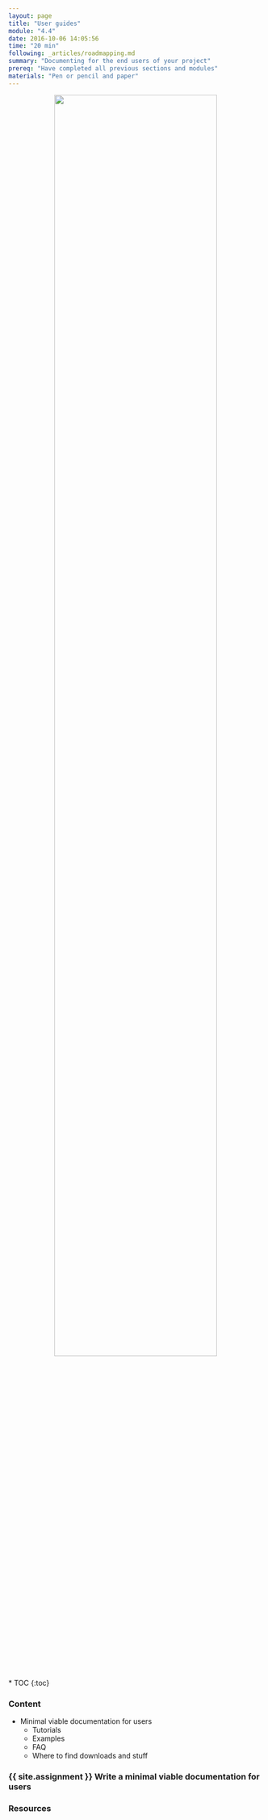```yaml
---
layout: page
title: "User guides"
module: "4.4"
date: 2016-10-06 14:05:56
time: "20 min"
following: _articles/roadmapping.md
summary: "Documenting for the end users of your project"
prereq: "Have completed all previous sections and modules"
materials: "Pen or pencil and paper"
---
```

<p align="center">
<img src="https://raw.githubusercontent.com/ohwmakers/OHM-curriculum/gh-pages/img/work_in_progress_banner.svg" width="80%"/>
</p>
* TOC
{:toc}

### Content
- Minimal viable documentation for users
  - Tutorials
  - Examples
  - FAQ
  - Where to find downloads and stuff

### {{ site.assignment }} Write a minimal viable documentation for users

### Resources
